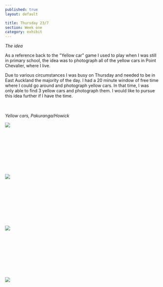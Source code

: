 ```yaml
---
published: true
layout: default

title: Thursday 23/7
section: Week one
category: exhibit
---
```


_The idea_

As a reference back to the "Yellow car" game I used to play when I was still in primary school, the idea was to photograph all of the yellow cars in Point Chevalier, where I live.

Due to various circumstances I was busy on Thursday and needed to be in East Auckland the majority of the day. I had a 20 minute window of free time where I could go around and photograph yellow cars. In that time, I was only able to find 3 yellow cars and photograph them. I would like to pursue this idea further if I have the time.

<br><br>
_Yellow cars, Pakuranga/Howick_

<img src="https://farm1.staticflickr.com/280/19763041138_46008766b6_z_d.jpg">
<br><br>
<br><br>
<br><br>
<br><br>
<br><br>
<img src="https://farm4.staticflickr.com/3698/19763040898_dd6f2232df_z_d.jpg">
<br><br>
<br><br>
<br><br>
<br><br>
<br><br>
<img src="https://farm1.staticflickr.com/532/19956235331_aba0c69fd1_z_d.jpg">
<br><br>
<br><br>
<br><br>
<br><br>
<br><br>
<img src="https://farm1.staticflickr.com/530/19951076375_46db0ed168_z_d.jpg">
<br><br>
<br><br>
<br><br>
<br><br>
<br><br>

